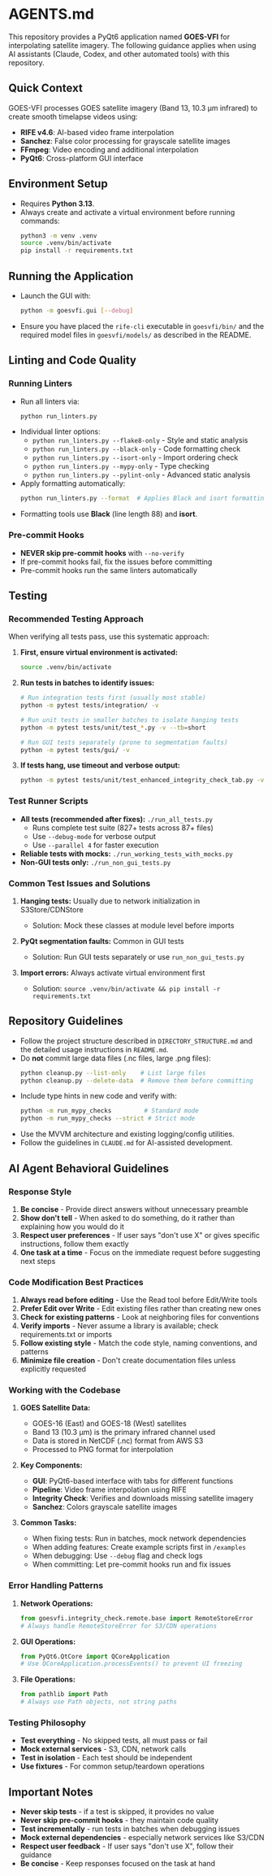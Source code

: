 # AGENTS.md

This repository provides a PyQt6 application named **GOES-VFI** for interpolating satellite imagery.
The following guidance applies when using AI assistants (Claude, Codex, and other automated tools) with this repository.

## Quick Context
GOES-VFI processes GOES satellite imagery (Band 13, 10.3 μm infrared) to create smooth timelapse videos using:
- **RIFE v4.6**: AI-based video frame interpolation
- **Sanchez**: False color processing for grayscale satellite images
- **FFmpeg**: Video encoding and additional interpolation
- **PyQt6**: Cross-platform GUI interface

## Environment Setup
- Requires **Python 3.13**.
- Always create and activate a virtual environment before running commands:
  ```bash
  python3 -m venv .venv
  source .venv/bin/activate
  pip install -r requirements.txt
  ```

## Running the Application
- Launch the GUI with:
  ```bash
  python -m goesvfi.gui [--debug]
  ```
- Ensure you have placed the `rife-cli` executable in `goesvfi/bin/` and the
  required model files in `goesvfi/models/` as described in the README.

## Linting and Code Quality

### Running Linters
- Run all linters via:
  ```bash
  python run_linters.py
  ```
- Individual linter options:
  - `python run_linters.py --flake8-only` - Style and static analysis
  - `python run_linters.py --black-only` - Code formatting check
  - `python run_linters.py --isort-only` - Import ordering check
  - `python run_linters.py --mypy-only` - Type checking
  - `python run_linters.py --pylint-only` - Advanced static analysis
- Apply formatting automatically:
  ```bash
  python run_linters.py --format  # Applies Black and isort formatting
  ```
- Formatting tools use **Black** (line length 88) and **isort**.

### Pre-commit Hooks
- **NEVER skip pre-commit hooks** with `--no-verify`
- If pre-commit hooks fail, fix the issues before committing
- Pre-commit hooks run the same linters automatically

## Testing

### Recommended Testing Approach
When verifying all tests pass, use this systematic approach:

1. **First, ensure virtual environment is activated:**
   ```bash
   source .venv/bin/activate
   ```

2. **Run tests in batches to identify issues:**
   ```bash
   # Run integration tests first (usually most stable)
   python -m pytest tests/integration/ -v

   # Run unit tests in smaller batches to isolate hanging tests
   python -m pytest tests/unit/test_*.py -v --tb=short

   # Run GUI tests separately (prone to segmentation faults)
   python -m pytest tests/gui/ -v
   ```

3. **If tests hang, use timeout and verbose output:**
   ```bash
   python -m pytest tests/unit/test_enhanced_integrity_check_tab.py -v -s --timeout=30
   ```

### Test Runner Scripts
- **All tests (recommended after fixes):** `./run_all_tests.py`
  - Runs complete test suite (827+ tests across 87+ files)
  - Use `--debug-mode` for verbose output
  - Use `--parallel 4` for faster execution
- **Reliable tests with mocks:** `./run_working_tests_with_mocks.py`
- **Non-GUI tests only:** `./run_non_gui_tests.py`

### Common Test Issues and Solutions
1. **Hanging tests:** Usually due to network initialization in S3Store/CDNStore
   - Solution: Mock these classes at module level before imports

2. **PyQt segmentation faults:** Common in GUI tests
   - Solution: Run GUI tests separately or use `run_non_gui_tests.py`

3. **Import errors:** Always activate virtual environment first
   - Solution: `source .venv/bin/activate && pip install -r requirements.txt`

## Repository Guidelines
- Follow the project structure described in `DIRECTORY_STRUCTURE.md` and the
  detailed usage instructions in `README.md`.
- Do **not** commit large data files (.nc files, large .png files):
  ```bash
  python cleanup.py --list-only    # List large files
  python cleanup.py --delete-data  # Remove them before committing
  ```
- Include type hints in new code and verify with:
  ```bash
  python -m run_mypy_checks         # Standard mode
  python -m run_mypy_checks --strict # Strict mode
  ```
- Use the MVVM architecture and existing logging/config utilities.
- Follow the guidelines in `CLAUDE.md` for AI-assisted development.

## AI Agent Behavioral Guidelines

### Response Style
1. **Be concise** - Provide direct answers without unnecessary preamble
2. **Show don't tell** - When asked to do something, do it rather than explaining how you would do it
3. **Respect user preferences** - If user says "don't use X" or gives specific instructions, follow them exactly
4. **One task at a time** - Focus on the immediate request before suggesting next steps

### Code Modification Best Practices
1. **Always read before editing** - Use the Read tool before Edit/Write tools
2. **Prefer Edit over Write** - Edit existing files rather than creating new ones
3. **Check for existing patterns** - Look at neighboring files for conventions
4. **Verify imports** - Never assume a library is available; check requirements.txt or imports
5. **Follow existing style** - Match the code style, naming conventions, and patterns
6. **Minimize file creation** - Don't create documentation files unless explicitly requested

### Working with the Codebase
1. **GOES Satellite Data:**
   - GOES-16 (East) and GOES-18 (West) satellites
   - Band 13 (10.3 μm) is the primary infrared channel used
   - Data is stored in NetCDF (.nc) format from AWS S3
   - Processed to PNG format for interpolation

2. **Key Components:**
   - **GUI**: PyQt6-based interface with tabs for different functions
   - **Pipeline**: Video frame interpolation using RIFE
   - **Integrity Check**: Verifies and downloads missing satellite imagery
   - **Sanchez**: Colors grayscale satellite images

3. **Common Tasks:**
   - When fixing tests: Run in batches, mock network dependencies
   - When adding features: Create example scripts first in `/examples`
   - When debugging: Use `--debug` flag and check logs
   - When committing: Let pre-commit hooks run and fix issues

### Error Handling Patterns
1. **Network Operations:**
   ```python
   from goesvfi.integrity_check.remote.base import RemoteStoreError
   # Always handle RemoteStoreError for S3/CDN operations
   ```

2. **GUI Operations:**
   ```python
   from PyQt6.QtCore import QCoreApplication
   # Use QCoreApplication.processEvents() to prevent UI freezing
   ```

3. **File Operations:**
   ```python
   from pathlib import Path
   # Always use Path objects, not string paths
   ```

### Testing Philosophy
- **Test everything** - No skipped tests, all must pass or fail
- **Mock external services** - S3, CDN, network calls
- **Test in isolation** - Each test should be independent
- **Use fixtures** - For common setup/teardown operations

## Important Notes
- **Never skip tests** - if a test is skipped, it provides no value
- **Never skip pre-commit hooks** - they maintain code quality
- **Test incrementally** - run tests in batches when debugging issues
- **Mock external dependencies** - especially network services like S3/CDN
- **Respect user feedback** - If user says "don't use X", follow their guidance
- **Be concise** - Keep responses focused on the task at hand
